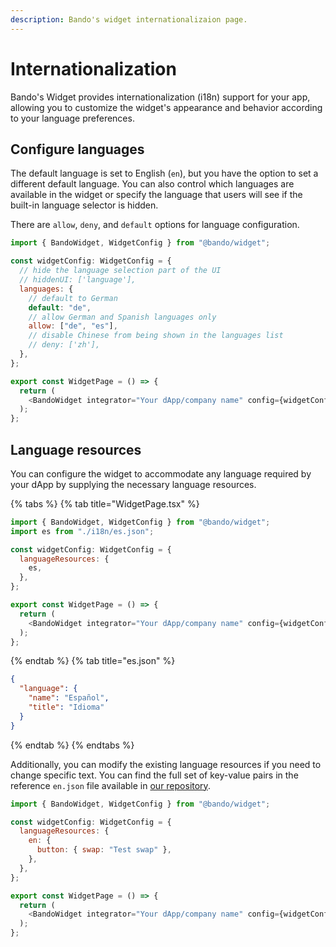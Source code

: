 ```yaml
---
description: Bando's widget internationalizaion page.
---
```


# Internationalization

Bando's Widget provides internationalization (i18n) support for your app, allowing you to customize the widget's appearance and behavior according to your language preferences.

## Configure languages

The default language is set to English (`en`), but you have the option to set a different default language. You can also control which languages are available in the widget or specify the language that users will see if the built-in language selector is hidden.

There are `allow`, `deny`, and `default` options for language configuration.

```javascript
import { BandoWidget, WidgetConfig } from "@bando/widget";

const widgetConfig: WidgetConfig = {
  // hide the language selection part of the UI
  // hiddenUI: ['language'],
  languages: {
    // default to German
    default: "de",
    // allow German and Spanish languages only
    allow: ["de", "es"],
    // disable Chinese from being shown in the languages list
    // deny: ['zh'],
  },
};

export const WidgetPage = () => {
  return (
    <BandoWidget integrator="Your dApp/company name" config={widgetConfig} />
  );
};
```

## Language resources

You can configure the widget to accommodate any language required by your dApp by supplying the necessary language resources.

{% tabs %}
{% tab title="WidgetPage.tsx" %}

```javascript
import { BandoWidget, WidgetConfig } from "@bando/widget";
import es from "./i18n/es.json";

const widgetConfig: WidgetConfig = {
  languageResources: {
    es,
  },
};

export const WidgetPage = () => {
  return (
    <BandoWidget integrator="Your dApp/company name" config={widgetConfig} />
  );
};
```

{% endtab %}
{% tab title="es.json" %}

```json
{
  "language": {
    "name": "Español",
    "title": "Idioma"
  }
}
```

{% endtab %}
{% endtabs %}

Additionally, you can modify the existing language resources if you need to change specific text. You can find the full set of key-value pairs in the reference `en.json` file available in [our repository](https://github.com/bandohq/widget).

```javascript
import { BandoWidget, WidgetConfig } from "@bando/widget";

const widgetConfig: WidgetConfig = {
  languageResources: {
    en: {
      button: { swap: "Test swap" },
    },
  },
};

export const WidgetPage = () => {
  return (
    <BandoWidget integrator="Your dApp/company name" config={widgetConfig} />
  );
};
```
